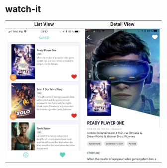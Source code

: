 # watch-it

List View                  |  Detail View
:-------------------------:|:-------------------------:
![](./IMG_0376.png)        |  ![](./IMG_0375.png)
